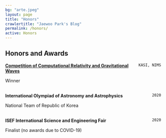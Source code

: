 ```yaml
---
bg: "arte.jpeg"
layout: page
title: "Honors"
crawlertitle: "Jaewoo Park's Blog"
permalink: /honors/
active: Honors
---
```


## Honors and Awards

<div style="float: right"> <code> KASI, NIMS </code> </div> 

__[Competition of Computational Relativity and Gravitational Waves](https://school.gw.nr.re.kr/2022/winter/)__ 


Winner
<br/>
<br/>

<div style="float: right"> <code> 2020 </code> </div> 

__International Olympiad of Astronomy and Astrophysics__ 


National Team of Republic of Korea
<br/>
<br/>

<div style="float: right"> <code> 2020 </code> </div> 

__ISEF International Science and Engineering Fair__ 


Finalist (no awards due to COVID-19)
<br/>
